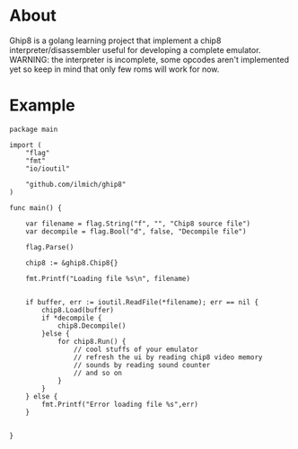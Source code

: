 # About
Ghip8 is a golang learning project that implement a chip8 interpreter/disassembler useful for developing a complete emulator.
WARNING: the interpreter is incomplete, some opcodes aren't implemented yet so keep in mind that only few roms will work for now.

# Example
```
package main

import (
	"flag"
	"fmt"
	"io/ioutil"
	
	"github.com/ilmich/ghip8"
)

func main() {

	var filename = flag.String("f", "", "Chip8 source file")
	var decompile = flag.Bool("d", false, "Decompile file")	
	
	flag.Parse()

	chip8 := &ghip8.Chip8{}
	
	fmt.Printf("Loading file %s\n", filename)
	
	
	if buffer, err := ioutil.ReadFile(*filename); err == nil {
		chip8.Load(buffer)
		if *decompile {
			chip8.Decompile()
		}else {			
			for chip8.Run() {
				// cool stuffs of your emulator
				// refresh the ui by reading chip8 video memory
				// sounds by reading sound counter
				// and so on
			}
		}
	} else {
		fmt.Printf("Error loading file %s",err)
	}
	

}

```

